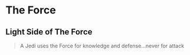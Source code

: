 # The Force

## Light Side of The Force

>A Jedi uses the Force for knowledge and defense...never for attack
